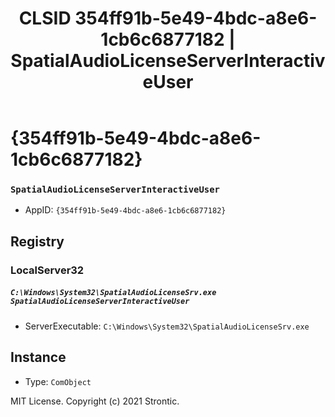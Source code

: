 ﻿---
title: "CLSID 354ff91b-5e49-4bdc-a8e6-1cb6c6877182 | SpatialAudioLicenseServerInteractiveUser"
excerpt: What is COM-Object CLSID 354ff91b-5e49-4bdc-a8e6-1cb6c6877182?
---

# {354ff91b-5e49-4bdc-a8e6-1cb6c6877182}

### `SpatialAudioLicenseServerInteractiveUser`
* AppID: `{354ff91b-5e49-4bdc-a8e6-1cb6c6877182}`

## Registry


### LocalServer32

##### `C:\Windows\System32\SpatialAudioLicenseSrv.exe SpatialAudioLicenseServerInteractiveUser`
* ServerExecutable: `C:\Windows\System32\SpatialAudioLicenseSrv.exe`

## Instance

* Type: `ComObject`

MIT License. Copyright (c) 2021 Strontic.


